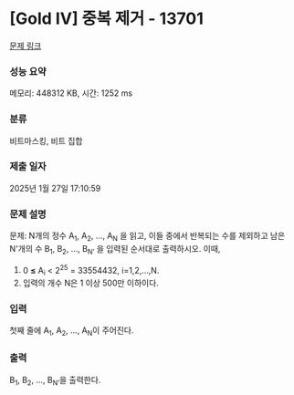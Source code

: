 # [Gold IV] 중복 제거 - 13701 

[문제 링크](https://www.acmicpc.net/problem/13701) 

### 성능 요약

메모리: 448312 KB, 시간: 1252 ms

### 분류

비트마스킹, 비트 집합

### 제출 일자

2025년 1월 27일 17:10:59

### 문제 설명

<p>문제: N개의 정수 A<sub>1</sub>, A<sub>2</sub>, ..., A<sub>N</sub> 을 읽고, 이들 중에서 반복되는 수를 제외하고 남은 N'개의 수 B<sub>1</sub>, B<sub>2</sub>, ..., B<sub>N’</sub> 을 입력된 순서대로 출력하시오. 이때,</p>

<ol>
	<li>0 <strong>≤</strong> A<sub>i</sub> < 2<sup>25</sup> = 33554432, i=1,2,…,N.</li>
	<li>입력의 개수 N은 1 이상 500만 이하이다.</li>
</ol>

### 입력 

 <p>첫째 줄에 A<sub>1</sub>, A<sub>2</sub>, ..., A<sub>N</sub>이 주어진다.</p>

### 출력 

 <p>B<sub>1</sub>, B<sub>2</sub>, ..., B<sub>N’</sub>을 출력한다.</p>

